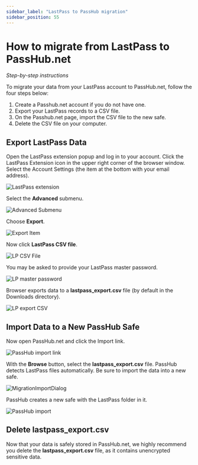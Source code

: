 ```yaml
---
sidebar_label: "LastPass to PassHub migration"
sidebar_position: 55
---
```


# How to migrate from LastPass to PassHub.net

_Step-by-step instructions_

To migrate your data from your LastPass account to PassHub.net, follow the four steps below:

1. Create a Passhub.net account if you do not have one.
2. Export your LastPass records to a CSV file.
3. On the Passhub.net page, import the CSV file to the new safe.
4. Delete the CSV file on your computer.

## Export LastPass Data

Open the LastPass extension popup and log in to your account. Click the LastPass Extension icon in the upper right corner of the browser window. Select the Account Settings (the item at the bottom with your email address).

![LastPass extension](/img/migration/lp1a.png)

Select the **Advanced** submenu.

![Advanced Submenu](/img/migration/lp2a.png)

Choose **Export**.

![Export Item](/img/migration/lp3a.png)

Now click **LastPass CSV file**.

![LP CSV File](/img/migration/lp4a.png)

You may be asked to provide your LastPass master password.

![LP master password](/img/migration/lp5.png)

Browser exports data to a **lastpass_export.csv** file (by default in the Downloads directory).

![LP export CSV](/img/migration/lp6a.png)

## Import Data to a New PassHub Safe

Now open PassHub.net and click the Import link.

![PassHub import link](/img/ImportLink.png)

With the **Browse** button, select the **lastpass_export.csv** file. PassHub detects LastPass files automatically. Be sure to import the data into a new safe.

![MigrationImportDialog](/img/MigrationImportDialog.png)

PassHub creates a new safe with the LastPass folder in it.

![PassHub import](/img/LastPassImported.png)

## Delete lastpass_export.csv

Now that your data is safely stored in PassHub.net, we highly recommend you delete the **lastpass_export.csv** file, as it contains unencrypted sensitive data.

